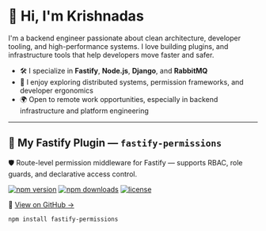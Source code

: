 # 👋 Hi, I'm Krishnadas

I'm a backend engineer passionate about clean architecture, developer tooling, and high-performance systems. I love building plugins, and infrastructure tools that help developers move faster and safer.

- 🛠️ I specialize in **Fastify**, **Node.js**, **Django**, and **RabbitMQ**
- 🧠 I enjoy exploring distributed systems, permission frameworks, and developer ergonomics
- 🌍 Open to remote work opportunities, especially in backend infrastructure and platform engineering

---

## 🔧 My Fastify Plugin — `fastify-permissions`

🛡️ Route-level permission middleware for Fastify — supports RBAC, role guards, and declarative access control.

[![npm version](https://img.shields.io/npm/v/fastify-permissions)](https://www.npmjs.com/package/fastify-permissions)
[![npm downloads](https://img.shields.io/npm/dm/fastify-permissions)](https://www.npmjs.com/package/fastify-permissions)
[![license](https://img.shields.io/github/license/krishnadas-pc/fastify-permissions)](https://github.com/krishnadas-pc/fastify-permissions/blob/main/LICENSE)

🔗 [View on GitHub →](https://github.com/krishnadas-pc/fastify-permissions)

```bash
npm install fastify-permissions
```
